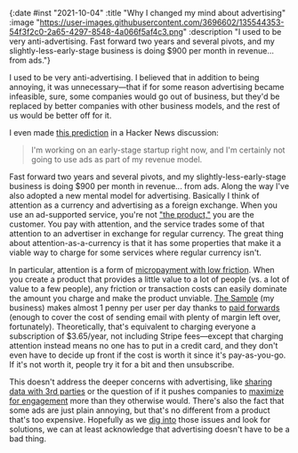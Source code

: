 {:date #inst "2021-10-04" :title "Why I changed my mind about advertising" :image "https://user-images.githubusercontent.com/3696602/135544353-54f3f2c0-2a65-4297-8548-4a066f5af4c3.png" :description "I used to be very anti-advertising. Fast forward two years and several pivots, and my slightly-less-early-stage business is doing $900 per month in revenue... from ads."}

I used to be very anti-advertising. I believed that in addition to being annoying, it was unnecessary&mdash;that if for some reason
advertising became infeasible, sure, some companies would go out of business, but they'd be replaced by better companies
with other business models, and the rest of us would be better off for it.

I even made [this prediction](https://news.ycombinator.com/item?id=20542993) in a Hacker News discussion:

> I'm working on an early-stage startup right now, and I'm certainly not going to use ads as part of my revenue model.

Fast forward two years and several pivots, and my slightly-less-early-stage business is doing $900 per month in revenue... from ads.
Along the way I've also adopted a new mental model for advertising. 
Basically I think of attention as a currency and advertising as a foreign exchange. When you use an ad-supported service, you're not ["the product,"](http://powazek.com/posts/3229) you are the customer. You pay with attention, and the service trades some of that attention to an advertiser in exchange for regular currency.
The great thing about attention-as-a-currency is that it has some properties that make it a viable way to charge for some services where regular currency isn't.

In particular, attention is a form of [micropayment with low friction](https://twitter.com/patio11/status/1406902219086069766).
When you create a product that provides a little value to a lot of people (vs. a lot of value to a few people),
any friction or transaction costs can easily dominate the amount you charge and make the product unviable. [The Sample](https://thesample.ai) (my business) makes almost 1 penny
per user per day thanks to [paid forwards](https://silken-cafe-474.notion.site/About-The-Sample-a989b5bd39054b37a51432d6999beac3#897e7ab4bba742ba9a5830097ac33eb8) (enough to cover the cost of sending email with plenty of margin left over, fortunately).
Theoretically, that's equivalent to charging everyone a subscription of $3.65/year, not including Stripe fees&mdash;except that
charging attention instead means no one has to put in a credit card, and they don't even have to decide up front if the cost is
worth it since it's pay-as-you-go. If it's not worth it, people try it for a bit and then unsubscribe.

This doesn't address the deeper concerns with advertising, like [sharing data with 3rd parties](https://warzel.substack.com/p/the-internets-original-sin) or
the question of if it pushes companies to [maximize for engagement](https://on.substack.com/p/breaking-off-the-engagement) more than they otherwise would.
There's also the fact that some ads are just plain annoying, but that's no different from a product that's too expensive. Hopefully
as we [dig into](https://www.ben-evans.com/benedictevans/2021/8/27/understanding-privacy) those issues and look for solutions, we can at least
acknowledge that advertising doesn't have to be a bad thing.
